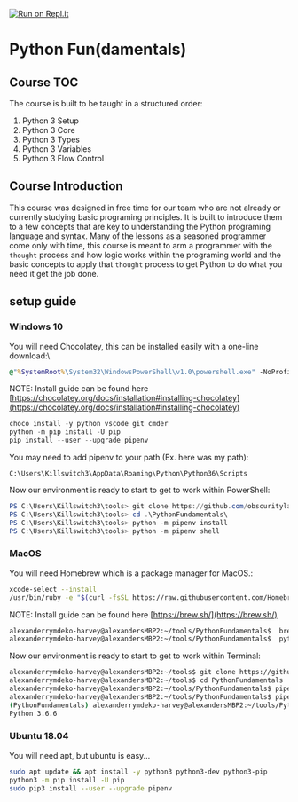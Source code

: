 
[![Run on Repl.it](https://repl.it/badge/github/obscuritylabs/PythonFundamentals)](https://repl.it/github/obscuritylabs/PythonFundamentals)
# Python Fun(damentals)

## Course TOC
The course is built to be taught in a structured order:
1) Python 3 Setup
2) Python 3 Core 
3) Python 3 Types
4) Python 3 Variables
5) Python 3 Flow Control

## Course Introduction 
This course was designed in free time for our team who are not already or currently studying basic programing principles. It is built to introduce them to a few concepts that are key to understanding the Python programing language and syntax. Many of the lessons as a seasoned programmer come only with time, this course is meant to arm a programmer with the `thought` process and how logic works within the programing world and the basic concepts to apply that `thought` process to get Python to do what you need it get the job done. 
 

## setup guide
### Windows 10
You will need Chocolatey, this can be installed easily with a one-line download:\
```cmd
@"%SystemRoot%\System32\WindowsPowerShell\v1.0\powershell.exe" -NoProfile -InputFormat None -ExecutionPolicy Bypass -Command "iex ((New-Object System.Net.WebClient).DownloadString('https://chocolatey.org/install.ps1'))" && SET "PATH=%PATH%;%ALLUSERSPROFILE%\chocolatey\bin"
```
NOTE: Install guide can be found here [https://chocolatey.org/docs/installation#installing-chocolatey](https://chocolatey.org/docs/installation#installing-chocolatey)
```powershell
choco install -y python vscode git cmder
python -m pip install -U pip
pip install --user --upgrade pipenv
```
You may need to add pipenv to your path (Ex. here was my path):
```
C:\Users\Killswitch3\AppData\Roaming\Python\Python36\Scripts
```
Now our environment is ready to start to get to work within PowerShell:
```powershell
PS C:\Users\Killswitch3\tools> git clone https://github.com/obscuritylabs/PythonFundamentals.git 
PS C:\Users\Killswitch3\tools> cd .\PythonFundamentals\
PS C:\Users\Killswitch3\tools> python -m pipenv install
PS C:\Users\Killswitch3\tools> python -m pipenv shell
```

### MacOS
You will need Homebrew which is a package manager for MacOS.:
```bash
xcode-select --install
/usr/bin/ruby -e "$(curl -fsSL https://raw.githubusercontent.com/Homebrew/install/master/install)"
```
NOTE: Install guide can be found here [https://brew.sh/](https://brew.sh/)
```bash
alexanderrymdeko-harvey@alexandersMBP2:~/tools/PythonFundamentals$  brew install python3 pipenv git
alexanderrymdeko-harvey@alexandersMBP2:~/tools/PythonFundamentals$  python3 -m pip install -U pip
```
Now our environment is ready to start to get to work within Terminal:
```bash
alexanderrymdeko-harvey@alexandersMBP2:~/tools$ git clone https://github.com/obscuritylabs/PythonFundamentals.git
alexanderrymdeko-harvey@alexandersMBP2:~/tools$ cd PythonFundamentals
alexanderrymdeko-harvey@alexandersMBP2:~/tools/PythonFundamentals$ pipenv install 
alexanderrymdeko-harvey@alexandersMBP2:~/tools/PythonFundamentals$ pipenv shell
(PythonFundamentals) alexanderrymdeko-harvey@alexandersMBP2:~/tools/PythonFundamentals$ python --version
Python 3.6.6
```
### Ubuntu 18.04
You will need apt, but ubuntu is easy...
```bash
sudo apt update && apt install -y python3 python3-dev python3-pip 
python3 -m pip install -U pip
sudo pip3 install --user --upgrade pipenv
```